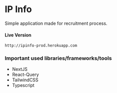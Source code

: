# IP Info

Simple application made for recruitment process.

#### Live Version

```
http://ipinfo-prod.herokuapp.com
```

### Important used libraries/frameworks/tools

- NextJS
- React-Query
- TailwindCSS
- Typescript
